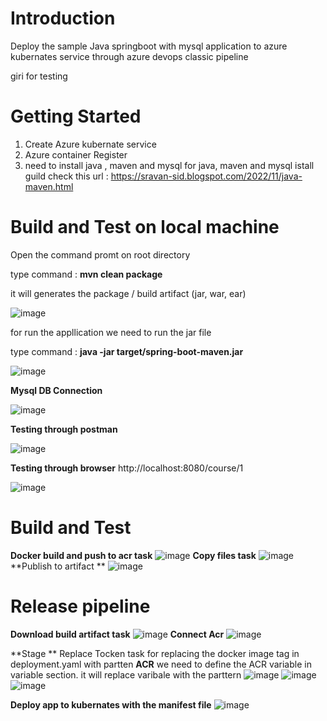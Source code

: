 # Introduction 
Deploy the sample Java springboot with mysql application to azure kubernates service through azure devops classic pipeline

giri for testing

# Getting Started
1. Create Azure kubernate service
2. Azure container Register
3. need to install java , maven and mysql
for java, maven and mysql istall guild check this url : https://sravan-sid.blogspot.com/2022/11/java-maven.html 
# Build and Test on local machine
Open the command promt on root directory

type command : **mvn clean package**

it will generates the package / build artifact (jar, war, ear)

![image](https://github.com/sidsravan/java-springboot_rest_api_crud_mysql/assets/39290179/538a3e24-21e0-419f-8b40-cefc437f7c0a)

for run the appllication we need to run the jar file

type command : **java -jar target/spring-boot-maven.jar**

![image](https://github.com/sidsravan/java-springboot_rest_api_crud_mysql/assets/39290179/a4c28875-c4d2-40a4-9e96-a13c66e2682e)


**Mysql DB Connection**

![image](https://github.com/sidsravan/java-springboot_rest_api_crud_mysql/assets/39290179/525592ae-108b-4fc0-90c6-532ed98561a2)

**Testing through postman**

![image](https://github.com/sidsravan/java-springboot_rest_api_crud_mysql/assets/39290179/24908199-e53c-4295-a94b-cbdf20d619c5)

**Testing through browser**
http://localhost:8080/course/1

![image](https://github.com/sidsravan/java-springboot_rest_api_crud_mysql/assets/39290179/1098c9b4-74ba-4f40-97eb-6d4c8e2125ae)


# Build and Test

**Docker build and push to acr task**
![image](https://github.com/sidsravan/html-aks-azure-devops-classic-pipelin/assets/39290179/f4a34a0a-c8e5-4adc-9836-d43e8b8cf088)
**Copy files task**
![image](https://github.com/sidsravan/html-aks-azure-devops-classic-pipelin/assets/39290179/7d785bd2-33e9-400c-b8e1-a85001712547)
**Publish to artifact **
![image](https://github.com/sidsravan/html-aks-azure-devops-classic-pipelin/assets/39290179/a624dd77-e3f0-40a6-bf7a-491b1b006bf5)


# Release pipeline
**Download build artifact task**
![image](https://github.com/sidsravan/html-aks-azure-devops-classic-pipelin/assets/39290179/04123718-743f-4862-b426-bef80d72020e)
**Connect Acr**
![image](https://github.com/sidsravan/html-aks-azure-devops-classic-pipelin/assets/39290179/750497cd-dee3-40ae-b279-a88adfc12ad1)

**Stage **
Replace Tocken task for replacing the docker image tag in deployment.yaml with partten __ACR__
we need to define the ACR variable in variable section. it will replace varibale with the parttern
![image](https://github.com/sidsravan/html-aks-azure-devops-classic-pipelin/assets/39290179/9f8ee77a-043f-4d3d-a776-3c1232484a7b)
![image](https://github.com/sidsravan/html-aks-azure-devops-classic-pipelin/assets/39290179/2c35a028-caf2-4a46-9a5d-77c4f05d8b57)
![image](https://github.com/sidsravan/html-aks-azure-devops-classic-pipelin/assets/39290179/65283327-3904-4e16-8872-a3d2f9f039e0)

**Deploy app to kubernates with the manifest file**
![image](https://github.com/sidsravan/html-aks-azure-devops-classic-pipelin/assets/39290179/83caeaa3-08ec-40fc-a8bd-a93ed56bdaf5)






